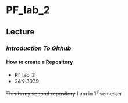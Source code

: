 # PF_lab_2
## **Lecture**
### ***Introduction To Github***
#### How to create a Repository
* Pf_lab_2
* 24K-3039
  
~~This is my second repository~~
I am in 1<sup>st</sup>semester
